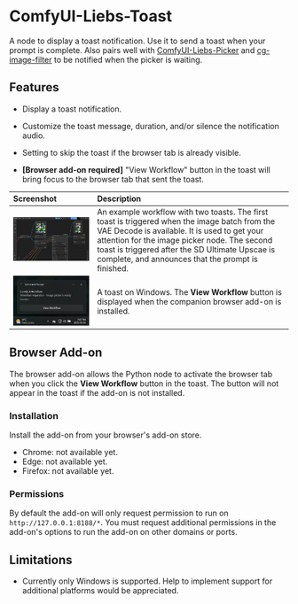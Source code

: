# ComfyUI-Liebs-Toast

A node to display a toast notification. Use it to send a toast when your prompt is complete. Also pairs well with [ComfyUI-Liebs-Picker](https://github.com/marklieberman/ComfyUI-Liebs-Picker) and [cg-image-filter](https://github.com/chrisgoringe/cg-image-filter) to be notified when the picker is waiting.

## Features

* Display a toast notification.

* Customize the toast message, duration, and/or silence the notification audio.

* Setting to skip the toast if the browser tab is already visible.

* **[Browser add-on required]** "View Workflow" button in the toast will bring focus to the browser tab that sent the toast.

| Screenshot | Description |
| :---- | :---- |
| <img src="./docs/images/workflow.png" width="500"/> | An example workflow with two toasts. The first toast is triggered when the image batch from the VAE Decode is available. It is used to get your attention for the image picker node. The second toast is triggered after the SD Ultimate Upscae is complete, and announces that the prompt is finished. |
| <img src="./docs/images/toast.png" width="500"/> | A toast on Windows. The **View Workflow** button is displayed when the companion browser add-on is installed. |

## Browser Add-on

The browser add-on allows the Python node to activate the browser tab when you click the **View Workflow** button in the toast. The button will not appear in the toast if the add-on is not installed.

### Installation

Install the add-on from your browser's add-on store.

* Chrome: not available yet.
* Edge: not available yet.
* Firefox: not available yet.

### Permissions

By default the add-on will only request permission to run on `http://127.0.0.1:8188/*`. You must request additional permissions in the add-on's options to run the add-on on other domains or ports.

## Limitations

* Currently only Windows is supported. Help to implement support for additional platforms would be appreciated.
